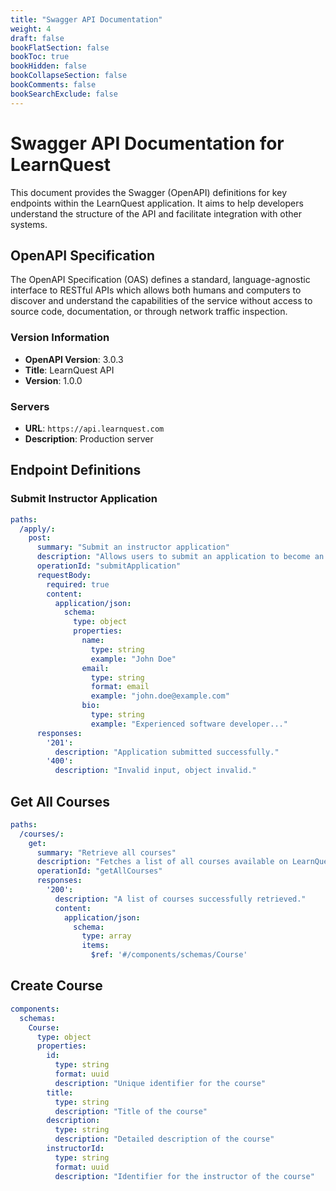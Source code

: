 ```yaml
---
title: "Swagger API Documentation"
weight: 4
draft: false
bookFlatSection: false
bookToc: true
bookHidden: false
bookCollapseSection: false
bookComments: false
bookSearchExclude: false
---
```


# Swagger API Documentation for LearnQuest

This document provides the Swagger (OpenAPI) definitions for key endpoints within the LearnQuest application. It aims to help developers understand the structure of the API and facilitate integration with other systems.

## OpenAPI Specification

The OpenAPI Specification (OAS) defines a standard, language-agnostic interface to RESTful APIs which allows both humans and computers to discover and understand the capabilities of the service without access to source code, documentation, or through network traffic inspection.

### Version Information

- **OpenAPI Version**: 3.0.3
- **Title**: LearnQuest API
- **Version**: 1.0.0

### Servers

- **URL**: `https://api.learnquest.com`
- **Description**: Production server

## Endpoint Definitions

### Submit Instructor Application

```yaml
paths:
  /apply/:
    post:
      summary: "Submit an instructor application"
      description: "Allows users to submit an application to become an instructor on LearnQuest."
      operationId: "submitApplication"
      requestBody:
        required: true
        content:
          application/json:
            schema:
              type: object
              properties:
                name:
                  type: string
                  example: "John Doe"
                email:
                  type: string
                  format: email
                  example: "john.doe@example.com"
                bio:
                  type: string
                  example: "Experienced software developer..."
      responses:
        '201':
          description: "Application submitted successfully."
        '400':
          description: "Invalid input, object invalid."
```

##  Get All Courses

```yaml
paths:
  /courses/:
    get:
      summary: "Retrieve all courses"
      description: "Fetches a list of all courses available on LearnQuest."
      operationId: "getAllCourses"
      responses:
        '200':
          description: "A list of courses successfully retrieved."
          content:
            application/json:
              schema:
                type: array
                items:
                  $ref: '#/components/schemas/Course'
```

## Create Course

```yaml
components:
  schemas:
    Course:
      type: object
      properties:
        id:
          type: string
          format: uuid
          description: "Unique identifier for the course"
        title:
          type: string
          description: "Title of the course"
        description:
          type: string
          description: "Detailed description of the course"
        instructorId:
          type: string
          format: uuid
          description: "Identifier for the instructor of the course"
```

